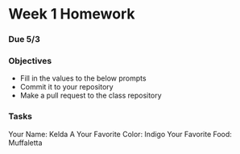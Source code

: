 # Week 1 Homework
### Due 5/3
### Objectives
- Fill in the values to the below prompts
- Commit it to your repository
- Make a pull request to the class repository

### Tasks
Your Name:  Kelda A
Your Favorite Color: Indigo
Your Favorite Food: Muffaletta
